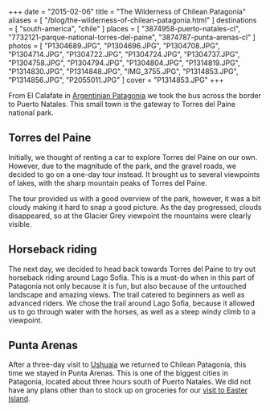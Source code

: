 +++
date    = "2015-02-06"
title   = "The Wilderness of Chilean Patagonia"
aliases = [ "/blog/the-wilderness-of-chilean-patagonia.html" ]
destinations = [ "south-america", "chile" ]
places  = [
  "3874958-puerto-natales-cl", "7732121-parque-national-torres-del-paine",
  "3874787-punta-arenas-cl"
]
photos = [
  "P1304689.JPG", "P1304696.JPG", "P1304708.JPG", "P1304714.JPG", "P1304722.JPG",
  "P1304724.JPG", "P1304737.JPG", "P1304758.JPG", "P1304794.JPG", "P1304804.JPG",
  "P1314819.JPG", "P1314830.JPG", "P1314848.JPG", "IMG_3755.JPG", "P1314853.JPG",
  "P1314856.JPG", "P2055011.JPG"
]
cover = "P1314853.JPG"
+++

From El Calafate in [Argentinian Patagonia](/trekking-in-argentinian-patagonia) we took the bus across the border to Puerto Natales. This small town is the gateway to Torres del Paine national park.
<!--more-->
## Torres del Paine
Initially, we thought of renting a car to explore Torres del Paine on our own. However, due to the magnitude of the park, and the gravel roads, we decided to go on a one-day tour instead. It brought us to several viewpoints of lakes, with the sharp mountain peaks of Torres del Paine.

The tour provided us with a good overview of the park, however, it was a bit cloudy making it hard to snap a good picture. As the day progressed, clouds disappeared, so at the Glacier Grey viewpoint the mountains were clearly visible.

## Horseback riding
The next day, we decided to head back towards Torres del Paine to try out horseback riding around Lago Sofia. This is a must-do when in this part of Patagonia not only because it is fun, but also because of the untouched landscape and amazing views. The trail catered to beginners as well as advanced riders. We chose the trail around Lago Sofia, because it allowed us to go through water with the horses, as well as a steep windy climb to a viewpoint.

## Punta Arenas
After a three-day visit to [Ushuaia](/trekking-in-argentinian-patagonia) we returned to Chilean Patagonia, this time we stayed in Punta Arenas. This is one of the biggest cities in Patagonia, located about three hours south of Puerto Natales. We did not have any plans other than to stock up on groceries for our [visit to Easter Island](/the-next-extreme).